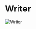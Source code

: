 # Writer
![Writer](https://res.cloudinary.com/dm9gwanrg/image/upload/v1723181566/87_sg53xh.png)


<!-- @note TODO: add a feature for favoriting -->
<!-- @note TODO: only authors of the post should be able to edit it -->


